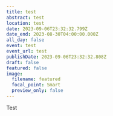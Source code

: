 ```yaml
---
title: test
abstract: test
location: test
date: 2023-09-06T23:32:32.799Z
date_end: 2023-08-30T04:00:00.000Z
all_day: false
event: test
event_url: test
publishDate: 2023-09-06T23:32:32.808Z
draft: false
featured: false
image:
  filename: featured
  focal_point: Smart
  preview_only: false
---
```

Test